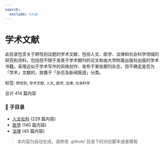 ```yaml
---
search:
  exclude: true
---
```



# 学术文献

此目录包含关于跨性别议题的学术文献，包括人文、医学、法律和社会科学领域的研究和资料，包括但不限于发表于学术期刊的论文和由大学附属出版社出版的学术书籍。采用近似于学术写作的风格创作、发布于某些期刊杂志，但不确定是否为「学术」文献的，放置于「杂志及新闻报道」分类。


标签: `跨性别`, `学术文献`, `人文`, `医学`, `法律`, `社会科学`


总计 414 篇内容


### 📁 子目录

- [人文社科](人文社科) (229 篇内容)
- [医学](医学) (140 篇内容)
- [法律](法律) (45 篇内容)


> 本内容为自动生成，请修改 .github/ 目录下的对应脚本或者模板
